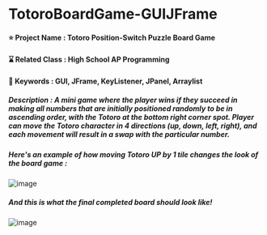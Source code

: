 # TotoroBoardGame-GUIJFrame

#### ⭐ Project Name : Totoro Position-Switch Puzzle Board Game
#### ⌛ Related Class : High School AP Programming
#### 🔑 Keywords : GUI, JFrame, KeyListener, JPanel, Arraylist
##### Description : A mini game where the player wins if they succeed in making all numbers that are initially positioned randomly to be in ascending order, with the Totoro at the bottom right corner spot. Player can move the Totoro character in 4 directions (up, down, left, right), and each movement will result in a swap with the particular number. 


##### Here's an example of how moving Totoro UP by 1 tile changes the look of the board game : 

![image](https://github.com/fatdumplingg/TotoroBoardGame/assets/115481549/4cae5cbc-2d08-4221-8233-fd668d2dba9a)

##### And this is what the final completed board should look like! 

![image](https://github.com/fatdumplingg/TotoroBoardGame/assets/115481549/16a90146-08f4-4374-8237-5cc00e28ffe9)




